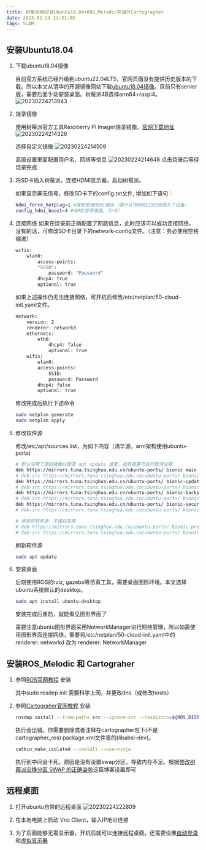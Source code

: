 ```yaml
---
title: 树莓派4B安装Ubuntu18.04+ROS_Melodic并运行Cartogragher
date: 2023-02-24 21:31:55
tags: SLAM
---
```


## 安装Ubuntu18.04

1. 下载ubuntu18.04镜像
    
    目前官方系统已经升级到ubuntu22.04LTS，官网页面没有提供历史版本的下载。所以本文从清华的开源镜像网站下载[ubuntu18.04镜像](https://mirrors.tuna.tsinghua.edu.cn/ubuntu-cdimage/releases/bionic/release/)。目前只有server版，需要后面手动安装桌面。树莓派4B选择arm64+raspi4。
    ![20230224213943](https://image-1305582579.cos.ap-chengdu.myqcloud.com/20230224213943.png)

1. 烧录镜像

    使用树莓派官方工具Raspberry Pi Imager烧录镜像。[官网下载地址](https://www.raspberrypi.com/software/)
    ![20230224214326](https://image-1305582579.cos.ap-chengdu.myqcloud.com/20230224214326.png)

    选择自定义镜像
    ![20230224214509](https://image-1305582579.cos.ap-chengdu.myqcloud.com/20230224214509.png)

    高级设置里面配置用户名、网络等信息
    ![20230224214648](https://image-1305582579.cos.ap-chengdu.myqcloud.com/20230224214648.png)
    点击烧录后等待烧录完成

1. 将SD卡插入树莓派，连接HDMI显示器，启动树莓派。

    如果显示屏无信号，修改SD卡下的config.txt文件, 增加如下语句：

    ``` bash
    hdmi_force_hotplug=1 #强制使用HDMI输出（强行认为HDMI口已经插入了设备）
    config_hdmi_boost=4 #HDMI信号增强。（1~9）
    ```

1. 连接网络
    如果在烧录前正确配置了网路信息，此时应该可以成功连接网络。
    没有的话，可修改SD卡目录下的network-config文件。（注意：务必使用空格缩进）

    ```bash
    wifis:
        wlan0:
            access-points:
            "SSID":
                password: "Password"
            dhcp4: true
            optional: true
    ```

    如果上述操作仍无法连接网络，可开机后修改/etc/netplan/50-cloud-init.yaml文件。

    ```bash
    network:
        version: 2
        renderer: networkd
        ethernets:
            eth0:
                dhcp4: false
                optional: true
        wifis:
            wlan0:
            access-points:
                SSID:
                password: Password
            dhcp4: false
            optional: true
    ```

    修改完成后执行下述命令

    ```bash
    sudo netplan generate
    sudo netplan apply
    ```

1. 修改软件源

    修改/etc/apt/sources.list，为如下内容（清华源，arm架构使用ubuntu-ports)

    ``` bash
    # 默认注释了源码镜像以提高 apt update 速度，如有需要可自行取消注释
    deb https://mirrors.tuna.tsinghua.edu.cn/ubuntu-ports/ bionic main restricted universe multiverse
    # deb-src https://mirrors.tuna.tsinghua.edu.cn/ubuntu-ports/ bionic main restricted universe multiverse
    deb https://mirrors.tuna.tsinghua.edu.cn/ubuntu-ports/ bionic-updates main restricted universe multiverse
    # deb-src https://mirrors.tuna.tsinghua.edu.cn/ubuntu-ports/ bionic-updates main restricted universe multiverse
    deb https://mirrors.tuna.tsinghua.edu.cn/ubuntu-ports/ bionic-backports main restricted universe multiverse
    # deb-src https://mirrors.tuna.tsinghua.edu.cn/ubuntu-ports/ bionic-backports main restricted universe multiverse
    deb https://mirrors.tuna.tsinghua.edu.cn/ubuntu-ports/ bionic-security main restricted universe multiverse
    # deb-src https://mirrors.tuna.tsinghua.edu.cn/ubuntu-ports/ bionic-security main restricted universe multiverse

    # 预发布软件源，不建议启用
    # deb https://mirrors.tuna.tsinghua.edu.cn/ubuntu-ports/ bionic-proposed main restricted universe multiverse
    # deb-src https://mirrors.tuna.tsinghua.edu.cn/ubuntu-ports/ bionic-proposed main restricted universe multiverse
    ```

    刷新软件源

    ```bash
    sudo apt update
    ```

1. 安装桌面

    后期使用ROS的rviz, gazebo等仿真工具，需要桌面图形环境。本文选择ubuntu系统默认的desktop。

    ```bash
    sudo apt install ubuntu-desktop
    ```

    安装完成后重启，就能看见图形界面了

    需要注意ubuntu图形界面采用NetworkManager进行网络管理，所以如需使用图形界面连接网络，需要将/etc/netplan/50-cloud-init.yaml中的 renderer: networkd 改为 renderer: NetworkManager

## 安装ROS_Melodic 和 Cartograher

1. 参照[ROS官网教程](http://wiki.ros.org/melodic/Installation/Ubuntu) 安装

    其中sudo rosdep init 需要科学上网，并更改dns（或修改hosts）

1. 参照[Cartograher官网教程](https://google-cartographer-ros.readthedocs.io/en/latest/compilation.html) 安装

    ```bash
    rosdep install --from-paths src --ignore-src --rosdistro=${ROS_DISTRO} -y
    ```

    执行会出错。你需要删除或者注释在cartographer包下(不是cartographer_ros) package.xml文件里的(<depend>libabsl-dev</depend>)。

    ```bash
    catkin_make_isolated --install --use-ninja
    ```

    执行到中间会卡死。原因是没有设置swap分区，导致内存不足。根据[修改树莓派交换分区 SWAP 的正确姿势](https://shumeipai.nxez.com/2017/12/18/how-to-modify-raspberry-pi-swap-partition.html)这篇博客设置即可

## 远程桌面

1. 打开ubuntu自带的远程桌面
    ![20230224222809](https://image-1305582579.cos.ap-chengdu.myqcloud.com/20230224222809.png)

1. 在本地电脑上启动 Vnc Client，输入IP地址连接

1. 为了后面能够无需显示器，开机后就可以连接远程桌面。还需要设置[自动登录](https://blog.csdn.net/mbdong/article/details/114069882)和[虚拟显示器](https://askubuntu.com/questions/1033436/how-to-use-ubuntu-18-04-on-vnc-without-display-attached)
